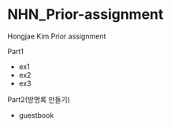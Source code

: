 # NHN_Prior-assignment
Hongjae Kim Prior assignment

Part1
- ex1
- ex2
- ex3

Part2(방명록 만들기)
- guestbook
